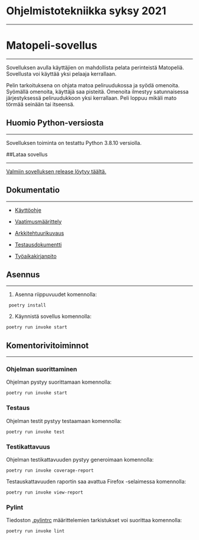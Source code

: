 # Ohjelmistotekniikka syksy 2021

-----------------------
# Matopeli-sovellus

-------------------------------

Sovelluksen avulla käyttäjien on mahdollista pelata perinteistä Matopeliä.
Sovellusta voi käyttää yksi pelaaja kerrallaan. 

Pelin tarkoituksena on ohjata matoa peliruudukossa ja syödä omenoita. Syömällä omenoita, käyttäjä saa pisteitä.
Omenoita ilmestyy satunnaisessa järjestyksessä peliruudukkoon yksi kerrallaan.
Peli loppuu mikäli mato törmää seinään tai itseensä. 


## Huomio Python-versiosta

-------------------------------

Sovelluksen toiminta on testattu Python 3.8.10 versiolla. 

##Lataa sovellus 

-------------------------------

[Valmiin sovelluksen release löytyy täältä.](https://github.com/riikkayoki/ot-harjoitustyo/releases)

## Dokumentatio

-------------------------------

* [Käyttöohje](https://github.com/riikkayoki/ot-harjoitustyo/blob/master/harjoitustyo/dokumentaatio/kayttoohje.md)


* [Vaatimusmäärittely](https://github.com/riikkayoki/ot-harjoitustyo/blob/master/harjoitustyo/dokumentaatio/vaativuusmaarittely.md)


* [Arkkitehtuurikuvaus](https://github.com/riikkayoki/ot-harjoitustyo/blob/master/harjoitustyo/dokumentaatio/arkkitehtuuri.md)


* [Testausdokumentti](https://github.com/riikkayoki/ot-harjoitustyo/blob/master/harjoitustyo/dokumentaatio/testaus.md)


* [Työaikakirjanpito](https://github.com/riikkayoki/ot-harjoitustyo/blob/master/harjoitustyo/dokumentaatio/tyoaikakirjanpito.md)

## Asennus

-------------------------------

1. Asenna riippuvuudet komennolla:

```
 poetry install
```

2. Käynnistä sovellus komennolla: 

```
poetry run invoke start
```

## Komentorivitoiminnot

------------------------

### Ohjelman suorittaminen

Ohjelman pystyy suorittamaan komennolla: 

```
poetry run invoke start
```

### Testaus

Ohjelman testit pystyy testaamaan komennolla: 

```
poetry run invoke test
```


### Testikattavuus

Ohjelman testikattavuuden pystyy generoimaan komennolla: 

```
poetry run invoke coverage-report
```

Testauskattavuuden raportin saa avattua Firefox -selaimessa komennolla:

```
poetry run invoke view-report
```

### Pylint

Tiedoston [.pylintrc](https://github.com/riikkayoki/ot-harjoitustyo/blob/master/harjoitustyo/.pylintrc) 
määrittelemien tarkistukset voi suorittaa komennolla:

```
poetry run invoke lint
```



